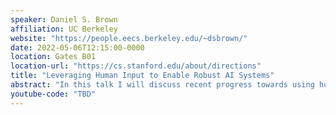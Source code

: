```yaml
---
speaker: Daniel S. Brown
affiliation: UC Berkeley
website: "https://people.eecs.berkeley.edu/~dsbrown/"
date: 2022-05-06T12:15:00-0000
location: Gates B01
location-url: "https://cs.stanford.edu/about/directions"
title: "Leveraging Human Input to Enable Robust AI Systems"
abstract: "In this talk I will discuss recent progress towards using human input to enable safe and robust AI systems. Much work on robust machine learning and control seeks to be resilient to, or completely remove the need for, human input. By contrast, my research seeks to directly and efficiently incorporate human input into the study of robust AI systems. One problem that arises when robots and other AI systems learn from human input is that there is often a large amount of uncertainty over the human’s true intent and the corresponding desired robot behavior. To address this problem, I will discuss prior and ongoing research along three main topics: (1) how to enable AI systems to efficiently and accurately maintain uncertainty over human intent, (2) how to generate risk-averse behaviors that are robust to this uncertainty, and (3) how robots and other AI systems can efficiently query for additional human input to actively reduce uncertainty and improve their performance. My talk will conclude with a discussion of my long-term vision for safe and robust AI systems, including learning from multi-modal human input, interpretable and verifiable robustness, and developing techniques for human-in-the-loop robust machine learning that generalize beyond reward function uncertainty."
youtube-code: "TBD"
---
```

